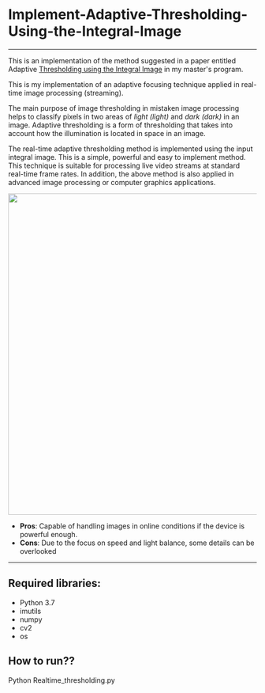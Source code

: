 # Implement-Adaptive-Thresholding-Using-the-Integral-Image
---
This is an implementation of the method suggested in a paper entitled Adaptive [Thresholding using the Integral Image](https://www.researchgate.net/publication/220494200_Adaptive_Thresholding_using_the_Integral_Image) in my master's program.

This is my implementation of an adaptive focusing technique applied in real-time image processing (streaming).

The main purpose of image thresholding in mistaken image processing helps to classify pixels in two areas of _light (light)_ and _dark (dark)_ in an image. Adaptive thresholding is a form of thresholding that takes into account how the illumination is located in space in an image.

The real-time adaptive thresholding method is implemented using the input integral image. This is a simple, powerful and easy to implement method. This technique is suitable for processing live video streams at standard real-time frame rates. In addition, the above method is also applied in advanced image processing or computer graphics applications.

<center>
  <img src="https://user-images.githubusercontent.com/55480300/178339227-88769cf9-90f8-4eca-85ef-9aaa3d78a841.png" width="650"/>
</center>

- **Pros**: Capable of handling images in online conditions if the device is powerful enough.
- **Cons**: Due to the focus on speed and light balance, some details can be overlooked
---
## Required libraries:
- Python 3.7
- imutils
- numpy 
- cv2
- os
## How to run??

Python Realtime_thresholding.py 
